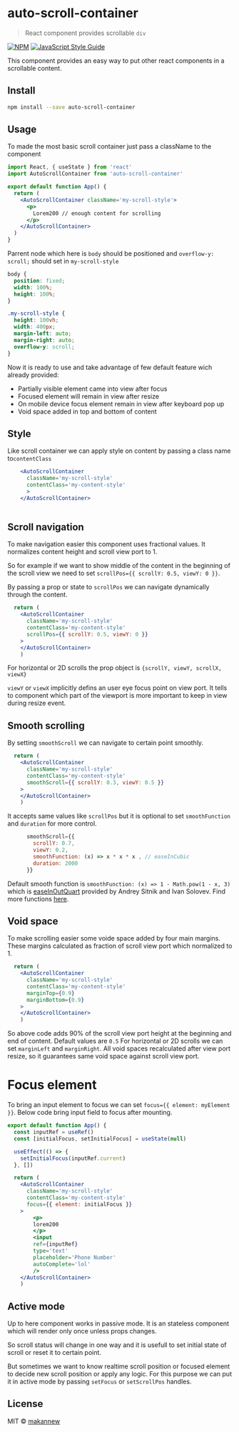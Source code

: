 
# auto-scroll-container

> React component provides scrollable `div` 

[![NPM](https://img.shields.io/npm/v/auto-scroll-container.svg)](https://www.npmjs.com/package/auto-scroll-container) [![JavaScript Style Guide](https://img.shields.io/badge/code_style-standard-brightgreen.svg)](https://standardjs.com)

This component provides an easy way to put other react components in a scrollable content.

## Install

```bash
npm install --save auto-scroll-container
```

## Usage

To made the most basic scroll container just pass a className to the component
```jsx
import React, { useState } from 'react'
import AutoScrollContainer from 'auto-scroll-container'

export default function App() {
  return (
    <AutoScrollContainer className='my-scroll-style'>
      <p>
        Lorem200 // enough content for scrolling
      </p>
    </AutoScrollContainer>
  )
}
```

Parrent node which here is `body` should be positioned and `overflow-y: scroll;` should set in `my-scroll-style`
```css
body {
  position: fixed;
  width: 100%;
  height: 100%;
}

.my-scroll-style {
  height: 100vh;
  width: 400px;
  margin-left: auto;
  margin-right: auto;
  overflow-y: scroll;
}

```
Now it is ready to use and take advantage of few default feature wich already provided:
- Partially visible element came into view after focus
- Focused element will remain in view after resize
- On mobile device focus element remain in view after keyboard pop up
- Void space added in top and bottom of content

## Style
Like scroll container we can apply style on content by passing a class name to`contentClass`
```jsx
    <AutoScrollContainer 
      className='my-scroll-style' 
      contentClass='my-content-style'
      >
    </AutoScrollContainer>
    
```

## Scroll navigation
To make navigation easier this component uses fractional values. It normalizes content height and scroll view port to 1.

So for example if we want to show middle of the content in the beginning of the scroll view we need to set `scrollPos={{ scrollY: 0.5, viewY: 0 }}`.

By passing a prop or state to `scrollPos` we can navigate dynamically through the content.
```jsx
  return (
    <AutoScrollContainer
      className='my-scroll-style' 
      contentClass='my-content-style'
      scrollPos={{ scrollY: 0.5, viewY: 0 }}
    >
    </AutoScrollContainer>
    )
```
For horizontal or 2D scrolls the prop object is `{scrollY, viewY, scrollX, viewX}`

`viewY` or `viewX` implicitly defins an user eye focus point on view port. It tells to component which part of the viewport is more important to keep in view during resize event.

## Smooth scrolling
By setting `smoothScroll` we can navigate to certain point smoothly.
```jsx
  return (
    <AutoScrollContainer
      className='my-scroll-style' 
      contentClass='my-content-style'
      smoothScroll={{ scrollY: 0.3, viewY: 0.5 }}
    >
    </AutoScrollContainer>
    )
```
It accepts same values like `scrollPos` but it is optional to set `smoothFunction` and `duration` for more control.
```jsx
      smoothScroll={{
        scrollY: 0.7,
        viewY: 0.2,
        smoothFunction: (x) => x * x * x , // easeInCubic
        duration: 2000
      }}
```
Default smooth function is `smoothFunction: (x) => 1 - Math.pow(1 - x, 3)` which is [easeInOutQuart](https://easings.net/#easeInOutQuart) provided by Andrey Sitnik and Ivan Solovev. Find more functions [here](https://easings.net/).

## Void space
To make scrolling easier some voide space added by four main margins. These margins calculated as fraction of scroll view port which normalized to 1.

```jsx
  return (
    <AutoScrollContainer
      className='my-scroll-style' 
      contentClass='my-content-style'
      marginTop={0.9}
      marginBottom={0.9}
    >
    </AutoScrollContainer>
    )
```
So above code adds 90% of the scroll view port height at the beginning and end of content. Default values are `0.5`
For horizontal or 2D scrolls we can set `marginLeft` and `marginRight`.
All void spaces recalculated after view port resize, so it guarantees same void space against scroll view port.

# Focus element
To bring an input element to focus we can set `focus={{ element: myElement }}`. 
Below code bring input field to focus after mounting.
```jsx
export default function App() {
  const inputRef = useRef()
  const [initialFocus, setInitialFocus] = useState(null)

  useEffect(() => {
    setInitialFocus(inputRef.current)
  }, [])

  return (
    <AutoScrollContainer
      className='my-scroll-style' 
      contentClass='my-content-style'
      focus={{ element: initialFocus }}
    >
        <p>
        lorem200
        </p>
        <input
        ref={inputRef}
        type='text'
        placeholder='Phone Number'
        autoComplete='lol'
        />
    </AutoScrollContainer>
    )
```

## Active mode
Up to here component works in passive mode. It is an stateless component which will render only once unless props changes. 

So scroll status will change in one way and it is usefull to set initial state of scroll or reset it to certain point.

But sometimes we want to know realtime scroll position or focused element to decide new scroll position or apply any logic. For this purpose we can put it in active mode by passing `setFocus` or `setScrollPos` handles.


## License

MIT © [makannew](https://github.com/makannew)
